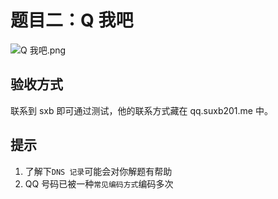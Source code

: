 # 题目二：Q 我吧

![Q 我吧.png](https://i.loli.net/2019/10/28/RVP8IQ1BZaJ3jh2.png)

## 验收方式

联系到 sxb 即可通过测试，他的联系方式藏在 qq.suxb201.me 中。

## 提示

1. 了解下`DNS 记录`可能会对你解题有帮助
2. QQ 号码已被一种`常见编码方式`编码多次